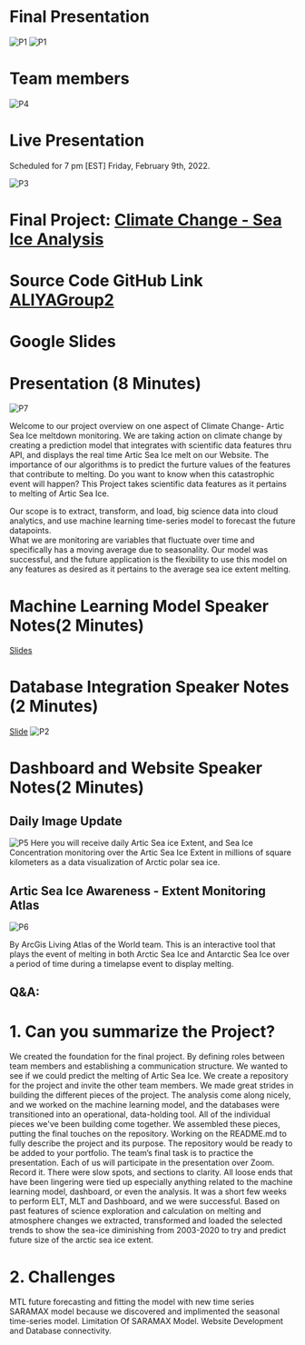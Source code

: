 
# Final Presentation 
![P1](https://github.com/ALIYA2Group/Mod20_Segment_4/blob/main/Pictures/P1.jpg)
![P1](https://github.com/ALIYA2Group/Mod20_Segment_4/blob/main/Pictures/P1.PNG)

# Team members 
![P4](https://github.com/ALIYA2Group/Mod20_Segment_4/blob/main/Pictures/P4.PNG)

# Live Presentation 
Scheduled for 7 pm [EST] Friday, February 9th, 2022. 

![P3](https://github.com/ALIYA2Group/Mod20_Segment_4/blob/main/Pictures/P3.PNG)

# Final Project: [Climate Change - Sea Ice Analysis](https://seaiceanalysis.appspot.com/)
# Source Code GitHub Link [ALIYAGroup2](https://github.com/ALIYA2Group)

# Google Slides

# Presentation (8 Minutes)
![P7](https://github.com/ALIYA2Group/Mod20_Segment_4/blob/main/Pictures/P7.PNG)

Welcome to our project overview on one aspect of Climate Change- Artic Sea Ice meltdown monitoring. We are taking action on climate change by creating a prediction model that integrates with scientific data features thru API, and displays the real time Artic Sea Ice melt on our Website. The importance of our algorithms is to predict the furture values of the features that contribute to melting. 
Do you want to know when this catastrophic event will happen? This Project takes scientific data features as it pertains to melting of Artic Sea Ice. 

Our scope is to extract, transform, and load, big science data into cloud analytics, and use machine learning time-series model to forecast the future datapoints.  
What we are monitoring are variables that fluctuate over time and specifically has a moving average due to seasonality. Our model was successful, and the future application is the flexibility to use this model on any features as desired as it pertains to the average sea ice extent melting.  

# Machine Learning Model Speaker Notes(2 Minutes)
[Slides](https://docs.google.com/presentation/d/e/2PACX-1vTU8nhBTVIz_KSLN01zzD6-fK-YunX4blsvz-DwjapgQqs_POwJLEJBWkzrEW5h-C8shGaCReSjNGKS/embed?start=false&loop=false&delayms=15000)

# Database Integration Speaker Notes (2 Minutes)
[Slide](https://docs.google.com/presentation/d/e/2PACX-1vQ0AFT1H9r4fMRmOl4hKVJDNR87-qmHnjaFkaO2_cpQg13ukkOF0McZ7dscFhhqL2cclg_jVvtWTJui/pub?start=false&loop=false&delayms=3000)
![P2](https://github.com/ALIYA2Group/Mod20_Segment_4/blob/main/Pictures/P2.PNG)


# Dashboard and Website Speaker Notes(2 Minutes)

## Daily Image Update
![P5](https://github.com/ALIYA2Group/Mod20_Segment_4/blob/main/Pictures/P5.PNG)
Here you will receive daily Artic Sea ice Extent, and Sea Ice Concentration monitoring over the Artic Sea Ice Extent in millions of square kilometers as a data visualization of Arctic polar sea ice.
## Artic Sea Ice Awareness - Extent Monitoring Atlas
![P6](https://github.com/ALIYA2Group/Mod20_Segment_4/blob/main/Pictures/P6.PNG)

By ArcGis Living Atlas of the World team.
This is an interactive tool that plays the event of melting in both Arctic Sea Ice and Antarctic Sea Ice over a period of time during a timelapse event to display melting.


## Q&A:

# 1. Can you summarize the Project?  

We created the foundation for the final project. By defining roles between team members and establishing a communication structure. We wanted to see if we could predict the melting of Artic Sea Ice. We create a repository for the project and invite the other team members. We made great strides in building the different pieces of the project. The analysis come along nicely, and we worked on the machine learning model, and the databases were transitioned into an operational, data-holding tool. All of the individual pieces we've been building come together. We assembled these pieces, putting the final touches on the repository. Working on the README.md to fully describe the project and its purpose. The repository would be ready to be added to your portfolio. The team’s final task is to practice the presentation. Each of us will participate in the presentation over Zoom. Record it. There were slow spots, and sections to clarity. All loose ends that have been lingering were tied up especially anything related to the machine learning model, dashboard, or even the analysis. It was a short few weeks to perform ELT, MLT and Dashboard, and we were successful.  Based on past features of science exploration and calculation on melting and atmosphere changes we extracted, transformed and loaded the selected trends to  show the sea-ice diminishing from 2003-2020 to try and predict future  size of the arctic sea ice extent.

# 2. Challenges 

MTL future forecasting and fitting the model with new time series SARAMAX model because we discovered and implimented the seasonal time-series model. Limitation Of SARAMAX Model. Website Development and Database connectivity. 